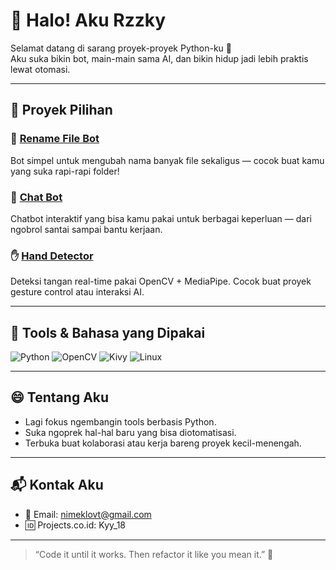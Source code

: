 # 👋 Halo! Aku Rzzky

Selamat datang di sarang proyek-proyek Python-ku 🐍  
Aku suka bikin bot, main-main sama AI, dan bikin hidup jadi lebih praktis lewat otomasi.

---

## 🚀 Proyek Pilihan

### 🔁 [Rename File Bot](https://github.com/rzzky18/rename-file-bot)
Bot simpel untuk mengubah nama banyak file sekaligus — cocok buat kamu yang suka rapi-rapi folder!

### 💬 [Chat Bot](https://github.com/rzzky18/chat-bot)
Chatbot interaktif yang bisa kamu pakai untuk berbagai keperluan — dari ngobrol santai sampai bantu kerjaan.

### ✋ [Hand Detector](https://github.com/rzzky18/hand-detector)
Deteksi tangan real-time pakai OpenCV + MediaPipe. Cocok buat proyek gesture control atau interaksi AI.

---

## 🧰 Tools & Bahasa yang Dipakai

![Python](https://img.shields.io/badge/Python-3776AB?style=for-the-badge&logo=python&logoColor=white)
![OpenCV](https://img.shields.io/badge/OpenCV-5C3EE8?style=for-the-badge&logo=opencv&logoColor=white)
![Kivy](https://img.shields.io/badge/Kivy-4E8C9C?style=for-the-badge)
![Linux](https://img.shields.io/badge/Linux-FCC624?style=for-the-badge&logo=linux&logoColor=black)

---

## 😄 Tentang Aku

- Lagi fokus ngembangin tools berbasis Python.
- Suka ngoprek hal-hal baru yang bisa diotomatisasi.
- Terbuka buat kolaborasi atau kerja bareng proyek kecil-menengah.

---

## 📬 Kontak Aku

- 📧 Email: nimeklovt@gmail.com
- 🆔 Projects.co.id: Kyy_18

---

> “Code it until it works. Then refactor it like you mean it.” 🚧

